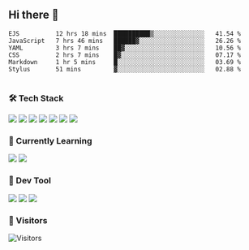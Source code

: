 ## Hi there 👋

<table>
<!--START_SECTION:waka-->

```text
EJS          12 hrs 18 mins  ██████████▒░░░░░░░░░░░░░░   41.54 %
JavaScript   7 hrs 46 mins   ██████▓░░░░░░░░░░░░░░░░░░   26.26 %
YAML         3 hrs 7 mins    ██▓░░░░░░░░░░░░░░░░░░░░░░   10.56 %
CSS          2 hrs 7 mins    █▓░░░░░░░░░░░░░░░░░░░░░░░   07.17 %
Markdown     1 hr 5 mins     █░░░░░░░░░░░░░░░░░░░░░░░░   03.69 %
Stylus       51 mins         ▓░░░░░░░░░░░░░░░░░░░░░░░░   02.88 %
```

<!--END_SECTION:waka-->
</table>

### 🛠 Tech Stack

![](https://img.shields.io/badge/HTML5-black?style=flat&logo=html5)
![](https://img.shields.io/badge/CSS3-black?style=flat&logo=css3)
![](https://img.shields.io/badge/Javascript-black?style=flat&logo=javascript)
![](https://img.shields.io/badge/Vue-black?style=flat&logo=vuedotjs)
![](https://img.shields.io/badge/node.js-black?style=flat&logo=nodedotjs)
![](https://img.shields.io/badge/MangoDB-black?style=flat&logo=mongodb)
![](https://img.shields.io/badge/MySQL-black?style=flat&logo=mysql)

### 📖 Currently Learning

![](https://img.shields.io/badge/TypeScript-black?style=flat&logo=typescript)
![](https://img.shields.io/badge/React-black?style=flat&logo=react)

### 📏 Dev Tool

<!-- <img src="https://media.giphy.com/media/SWoSkN6DxTszqIKEqv/giphy.gif" align="right" height="275" /> -->
![](https://img.shields.io/badge/Editor-VSCode-blue?style=flat-square&logo=visual-studio-code&logoColor=blue)
![](https://img.shields.io/badge/IDE-WebStorm-orange?style=flat-square&logo=webstorm&logoColor=white)
![](https://img.shields.io/badge/API-Postman-blue?style=flat-square&logo=postman&logoColor=orange)

### 🔆 Visitors
![Visitors](https://count.getloli.com/get/@imxxxx?theme=rule34)

